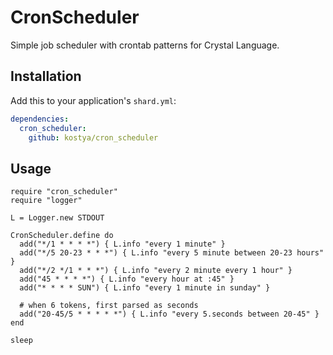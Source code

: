 # CronScheduler

Simple job scheduler with crontab patterns for Crystal Language.

## Installation


Add this to your application's `shard.yml`:

```yaml
dependencies:
  cron_scheduler:
    github: kostya/cron_scheduler
```


## Usage


```crystal
require "cron_scheduler"
require "logger"

L = Logger.new STDOUT

CronScheduler.define do
  add("*/1 * * * *") { L.info "every 1 minute" }
  add("*/5 20-23 * * *") { L.info "every 5 minute between 20-23 hours" }
  add("*/2 */1 * * *") { L.info "every 2 minute every 1 hour" }
  add("45 * * * *") { L.info "every hour at :45" }
  add("* * * * SUN") { L.info "every 1 minute in sunday" }

  # when 6 tokens, first parsed as seconds
  add("20-45/5 * * * * *") { L.info "every 5.seconds between 20-45" }
end

sleep
```

